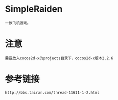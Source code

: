 # SimpleRaiden
	一款飞机游戏。

# 注意
	需要放入cocos2d-x的projects目录下，cocos2d-x版本2.2.6

# 参考链接
	http://bbs.tairan.com/thread-11611-1-2.html
